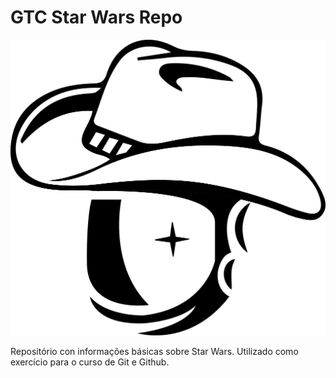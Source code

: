 # GTC Star Wars Repo

![Glix The Cowboy Black Logo](./GlixTheCowboy_JustBlackLogo.png?raw=true "Glix The Cowboy Logo")

Repositório con informações básicas sobre Star Wars.
Utilizado como exercício para o curso de Git e Github.